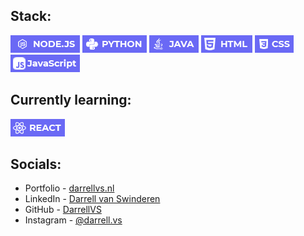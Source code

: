 ## Stack: 
![NODEJS](/labels/nodejs.png) ![PYTHON](/labels/python.png) ![JAVA](/labels/java.png) ![HTML](/labels/html.png) ![CSS](/labels/css.png) ![JAVASCRIPT](/labels/javascript.png)

## Currently learning:
![REACT](/labels/react.png)

## Socials:
* Portfolio   - [darrellvs.nl](https://darrellvs.nl)
* LinkedIn    - [Darrell van Swinderen](https://link.darrellvs.nl/linkedin)
* GitHub      - [DarrellVS](https://link.darrellvs.nl/github)
* Instagram   - [@darrell.vs](https://link.darrellvs.nl/instagram)

